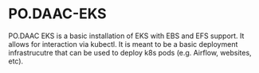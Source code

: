 # PO.DAAC-EKS

PO.DAAC EKS is a basic installation of EKS with EBS and EFS support. It allows for interaction via kubectl. It is meant to be a basic deployment infrastrucutre that can be used to deploy k8s pods (e.g. Airflow, websites, etc).
